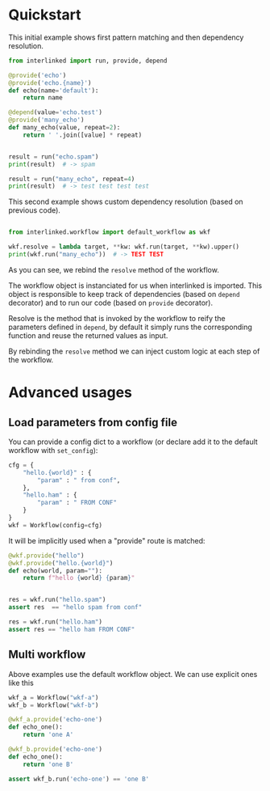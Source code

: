 
# Quickstart

This initial example shows first pattern matching and then dependency
resolution.

```python
from interlinked import run, provide, depend

@provide('echo')
@provide('echo.{name}')
def echo(name='default'):
    return name

@depend(value='echo.test')
@provide('many_echo')
def many_echo(value, repeat=2):
    return ' '.join([value] * repeat)


result = run("echo.spam")
print(result)  # -> spam

result = run("many_echo", repeat=4)
print(result)  # -> test test test test

```

This second example shows custom dependency resolution (based on
previous code).


```python

from interlinked.workflow import default_workflow as wkf

wkf.resolve = lambda target, **kw: wkf.run(target, **kw).upper()
print(wkf.run("many_echo"))  # -> TEST TEST
```

As you can see, we rebind the `resolve` method of the workflow.

The workflow object is instanciated for us when interlinked is
imported. This object is responsible to keep track of dependencies
(based on `depend` decorator) and to run our code (based on `provide`
decorator).

Resolve is the method that is invoked by the workflow to reify the
parameters defined in `depend`, by default it simply runs the
corresponding function and reuse the returned values as input.

By rebinding the `resolve` method we can inject custom logic at each
step of the workflow.


# Advanced usages

## Load parameters from config file

You can provide a config dict to a workflow (or declare add it to the
default workflow with `set_config`):

``` python
cfg = {
    "hello.{world}" : {
        "param" : " from conf",
    },
    "hello.ham" : {
        "param" : " FROM CONF"
    }
}
wkf = Workflow(config=cfg)
```

It will be implicitly used when a "provide" route is matched:

``` python
@wkf.provide("hello")
@wkf.provide("hello.{world}")
def echo(world, param=""):
    return f"hello {world} {param}"


res = wkf.run("hello.spam")
assert res  == "hello spam from conf"

res = wkf.run("hello.ham")
assert res == "hello ham FROM CONF"
```


## Multi workflow

Above examples use the default workflow object. We can use explicit ones like this

``` python
wkf_a = Workflow("wkf-a")
wkf_b = Workflow("wkf-b")

@wkf_a.provide('echo-one')
def echo_one():
    return 'one A'

@wkf_b.provide('echo-one')
def echo_one():
    return 'one B'

assert wkf_b.run('echo-one') == 'one B'
```
